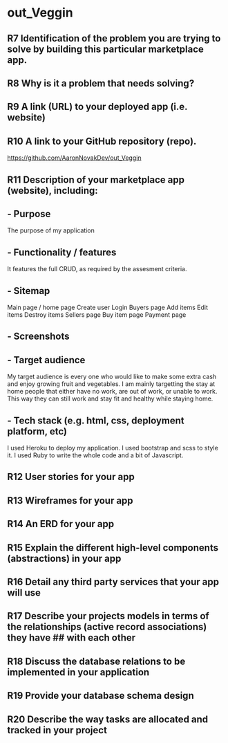 # out_Veggin

## R7	Identification of the problem you are trying to solve by building this particular marketplace app.



## R8	Why is it a problem that needs solving?



## R9	A link (URL) to your deployed app (i.e. website)



## R10	A link to your GitHub repository (repo).

https://github.com/AaronNovakDev/out_Veggin

## R11	Description of your marketplace app (website), including:
## - Purpose
The purpose of my application 

## - Functionality / features
It features the full CRUD, as required by the assesment criteria.


## - Sitemap
Main page / home page
Create user
Login
Buyers page
Add items
Edit items
Destroy items
Sellers page
Buy item page
Payment page
## - Screenshots
## - Target audience
My target audience is every one who would like to make some extra cash and enjoy growing fruit and vegetables. I am mainly targetting the stay at home people that either have no work, are out of work, or unable to work. This way they can still work and stay fit and healthy while staying home.


## - Tech stack (e.g. html, css, deployment platform, etc)
I used Heroku to deploy my application.
I used bootstrap and scss to style it.
I used Ruby to write the whole code and a bit of Javascript.

## R12	User stories for your app


## R13	Wireframes for your app


## R14	An ERD for your app


## R15	Explain the different high-level components (abstractions) in your app


## R16	Detail any third party services that your app will use


## R17	Describe your projects models in terms of the relationships (active record associations) they have ## with each other


## R18	Discuss the database relations to be implemented in your application


## R19	Provide your database schema design


## R20	Describe the way tasks are allocated and tracked in your project